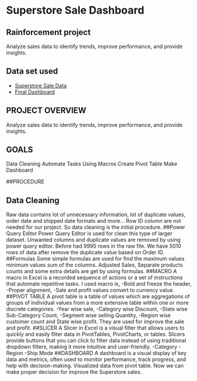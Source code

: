 # Superstore Sale Dashboard
## Rainforcement project
Analyze sales data to identify trends, improve performance, and provide insights.

## Data set used
- <a href="https://github.com/prabinp242/Superstore_Sale_Dashboard/blob/main/Rainforcement%20Project.xlsx"> Superstore Sale Data </a>
- <a href="(https://github.com/prabinp242/Superstore_Sale_Dashboard/blob/main/Final%20Dashboard.png)"> Final Dashboard </a>

## PROJECT  OVERVIEW
  Analyze sales data to identify trends, improve performance, and provide insights.

## GOALS
  Data Cleaning
  Automate Tasks Using Macros
  Create Pivot Table
  Make Dashboard
  
##PROCEDURE

## Data Cleaning
  Raw data contains lot of unnecessary information, lot of duplicate values, order date and shipped date formats and more…
  Row ID column are not needed for our project. So data cleaning is the initial procedure.
##Power Query Editor
  Power Query Editor is used for clean this type of larger dataset.
  Unwanted columns and duplicate values are removed by using power query editor. 
  Before had 9995 rows in the raw file. 
  We have 5010 rows of data after remove the duplicate value based on Order ID.
##Formulas
  Some simple formulas are used for find the maximum values minimum values sum of the columns.
  Adjusted Sales, Separate products counts and some extra details are get by using formulas.
##MACRO
  A macro in Excel is a recorded sequence of actions or a set of instructions that automate repetitive tasks.
  I used macro is,
    -Bold and freeze the header,
    -Proper alignment,
    -Sale and profit values convert to currency value.
##PIVOT TABLE
  A pivot table is a table of values which are aggregations of groups of individual values from a more extensive table within one or more discrete categories.
    -Year wise sale,
    -Category wise Discount,
    -State wise Sub-Category Count,
    -Segment wise selling Quantity,
    -Region wise customer count and State wise profit.
  They are used for improve the sale and profit. 
##SLICER
  A Slicer in Excel is a visual filter that allows users to quickly and easily filter data in PivotTables, PivotCharts, or tables. Slicers provide buttons that you can click to filter data instead of using 
  traditional dropdown filters, making it more intuitive and user-friendly.
    -Category
    -Region
    -Ship Mode
##DASHBOARD
  A dashboard is a visual display of key data and metrics, often used to monitor performance, track progress, and help with decision-making.
  Visualized data from pivot table. Now we can make proper decision for improve the Superstore sales.






    
    
